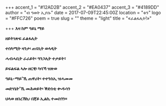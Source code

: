 +++
accent_1 = "#12AD2B"
accent_2 = "#EA0437"
accent_3 = "#4189DD"
author = "ብ ዓወት ኢያሱ"
date = 2017-07-09T22:45:00Z
location = "ቱን"
logo = "#FFC726"
poem = true
slug = ""
theme = "light"
title = "«ፈልፋሊት!»"

+++
**እዛ ከም ዓይኒ ማይ**

**ዘይትነጽፍ ፈልፋሊት**

**ተስካሚት ዛንታ፡ ጠናሲት ወላዲት**

**ሓብሓቢት ራራይት፡ ዓንጋሊት ተታይት፣**

**ይፍልፍል ኣሎ ዘርዊ፡ ካባኻ ዝጽወ**

**ዓይኒ-ማይ’ኺ ጠዋሪት፡ ተተንስኢ ዝሓመመ**

**መድሃኒት’ኺ መሕወይት፡ ቕድስቲ ቊዱሳን**

**ህላወ ዘበረኸኪ፡ በጃይ ኢልኪ ተመስገን።**